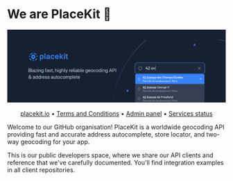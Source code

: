# We are PlaceKit 👋

![PlaceKit banner](./profile/placekit-banner.png)

<p align="center">
  <a href="https://placekit.io">placekit.io</a> • 
  <a href="https://placekit.io/terms">Terms and Conditions</a> • 
  <a href="https://app.placekit.io/">Admin panel</a> •
  <a href="https://placekit.statuspage.io">Services status</a>
</p>

Welcome to our GitHub organisation! PlaceKit is a worldwide geocoding API providing fast and accurate address autocomplete, store locator, and two-way geocoding for your app.

This is our public developers space, where we share our API clients and reference that we've carefully documented. You'll find integration examples in all client repositories.
